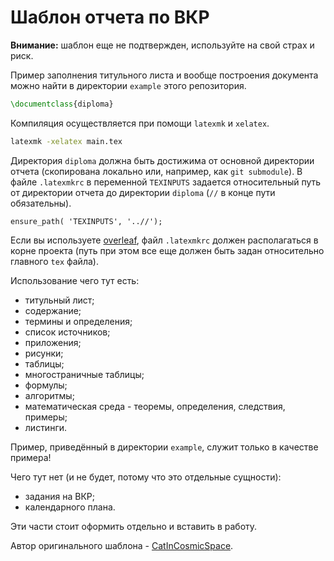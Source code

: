 # Шаблон отчета по ВКР

**Внимание:** шаблон еще не подтвержден, используйте на свой страх и риск.

Пример заполнения титульного листа и вообще построения документа можно найти 
в директории `example` этого репозитория.

```latex
\documentclass{diploma}
```

Компиляция осуществляется при помощи `latexmk` и `xelatex`.

```bash
latexmk -xelatex main.tex
```

Директория `diploma` должна быть достижима от основной директории отчета (скопирована локально или, например, как `git submodule`). В файле `.latexmkrc` в переменной `TEXINPUTS` задается относительный путь от директории отчета до директории `diploma` (`//` в конце пути обязательны).

```
ensure_path( 'TEXINPUTS', '..//');
```

Если вы используете [overleaf](http://www.overleaf.com), файл `.latexmkrc` должен располагаться в корне проекта (путь при этом все еще должен быть задан относительно главного `tex` файла).

Использование чего тут есть:

* титульный лист;
* содержание;
* термины и определения;
* список источников;
* приложения;
* рисунки;
* таблицы;
* многостраничные таблицы;
* формулы;
* алгоритмы;
* математическая среда - теоремы, определения, следствия, примеры;
* листинги.

Пример, приведённый в директории `example`, служит только в качестве примера!

Чего тут нет (и не будет, потому что это отдельные сущности):

* задания на ВКР;
* календарного плана.

Эти части стоит оформить отдельно и вставить в работу.

Автор оригинального шаблона - [CatInCosmicSpace](https://github.com/CatInCosmicSpace/latex-template).
